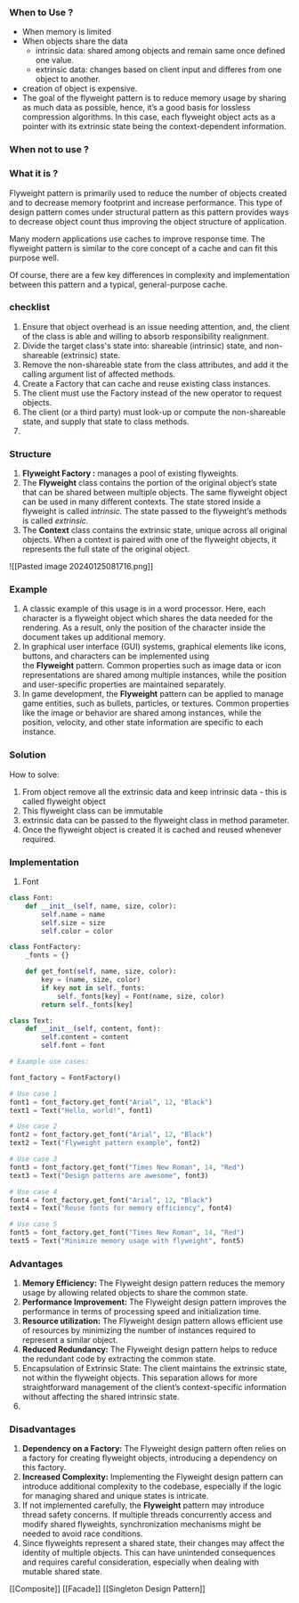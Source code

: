 

### When to Use ?
- When memory is limited
- When objects share the data
	- intrinsic data: shared among objects and remain same once defined one value.
	- extrinsic data: changes based on client input and differes from one object to another.
- creation of object is expensive.
- The goal of the flyweight pattern is to reduce memory usage by sharing as much data as possible, hence, it’s a good basis for lossless compression algorithms. In this case, each flyweight object acts as a pointer with its extrinsic state being the context-dependent information.


### When not to use ?

### What it is ?
Flyweight pattern is primarily used to reduce the number of objects created and to decrease memory footprint and increase performance. This type of design pattern comes under structural pattern as this pattern provides ways to decrease object count thus improving the object structure of application.

Many modern applications use caches to improve response time. The flyweight pattern is similar to the core concept of a cache and can fit this purpose well.

Of course, there are a few key differences in complexity and implementation between this pattern and a typical, general-purpose cache.

### checklist
1. Ensure that object overhead is an issue needing attention, and, the client of the class is able and willing to absorb responsibility realignment.
2. Divide the target class's state into: shareable (intrinsic) state, and non-shareable (extrinsic) state.
3. Remove the non-shareable state from the class attributes, and add it the calling argument list of affected methods.
4. Create a Factory that can cache and reuse existing class instances.
5. The client must use the Factory instead of the new operator to request objects.
6. The client (or a third party) must look-up or compute the non-shareable state, and supply that state to class methods.
7. 
### Structure

1. **Flyweight Factory :** manages a pool of existing flyweights.
2. The **Flyweight** class contains the portion of the original object’s state that can be shared between multiple objects. The same flyweight object can be used in many different contexts. The state stored inside a flyweight is called _intrinsic._ The state passed to the flyweight’s methods is called _extrinsic._
3. The **Context** class contains the extrinsic state, unique across all original objects. When a context is paired with one of the flyweight objects, it represents the full state of the original object.

![[Pasted image 20240125081716.png]]

### Example 
1. A classic example of this usage is in a word processor. Here, each character is a flyweight object which shares the data needed for the rendering. As a result, only the position of the character inside the document takes up additional memory.
2. In graphical user interface (GUI) systems, graphical elements like icons, buttons, and characters can be implemented using the **Flyweight** pattern. Common properties such as image data or icon representations are shared among multiple instances, while the position and user-specific properties are maintained separately.
3. In game development, the **Flyweight** pattern can be applied to manage game entities, such as bullets, particles, or textures. Common properties like the image or behavior are shared among instances, while the position, velocity, and other state information are specific to each instance.

### Solution
How to solve:
1. From object remove all the extrinsic data and keep intrinsic data - this is called flyweight object 
2. This flyweight class can be immutable
3. extrinsic data can be passed to the flyweight class in method parameter. 
4. Once the flyweight object is created it is cached and reused whenever required. 

### Implementation

1. Font

```python
class Font:
    def __init__(self, name, size, color):
        self.name = name
        self.size = size
        self.color = color

class FontFactory:
    _fonts = {}

    def get_font(self, name, size, color):
        key = (name, size, color)
        if key not in self._fonts:
            self._fonts[key] = Font(name, size, color)
        return self._fonts[key]

class Text:
    def __init__(self, content, font):
        self.content = content
        self.font = font

# Example use cases:

font_factory = FontFactory()

# Use case 1
font1 = font_factory.get_font("Arial", 12, "Black")
text1 = Text("Hello, world!", font1)

# Use case 2
font2 = font_factory.get_font("Arial", 12, "Black")
text2 = Text("Flyweight pattern example", font2)

# Use case 3
font3 = font_factory.get_font("Times New Roman", 14, "Red")
text3 = Text("Design patterns are awesome", font3)

# Use case 4
font4 = font_factory.get_font("Arial", 12, "Black")
text4 = Text("Reuse fonts for memory efficiency", font4)

# Use case 5
font5 = font_factory.get_font("Times New Roman", 14, "Red")
text5 = Text("Minimize memory usage with flyweight", font5)

```

### Advantages
1. ****Memory Efficiency:**** The Flyweight design pattern reduces the memory usage by allowing related objects to share the common state.
2. ****Performance Improvement:**** The Flyweight design pattern improves the performance in terms of processing speed and initialization time.
3. ****Resource utilization:**** The Flyweight design pattern allows efficient use of resources by minimizing the number of instances required to represent a similar object.
4. ****Reduced Redundancy:**** The Flyweight design pattern helps to reduce the redundant code by extracting the common state.
5. Encapsulation of Extrinsic State: The client maintains the extrinsic state, not within the flyweight objects. This separation allows for more straightforward management of the client’s context-specific information without affecting the shared intrinsic state.
6. 

### Disadvantages
1. ****Dependency on a Factory:**** The Flyweight design pattern often relies on a factory for creating flyweight objects, introducing a dependency on this factory.
2. ****Increased Complexity:**** Implementing the Flyweight design pattern can introduce additional complexity to the codebase, especially if the logic for managing shared and unique states is intricate.
3. If not implemented carefully, the **Flyweight** pattern may introduce thread safety concerns. If multiple threads concurrently access and modify shared flyweights, synchronization mechanisms might be needed to avoid race conditions.
4. Since flyweights represent a shared state, their changes may affect the identity of multiple objects. This can have unintended consequences and requires careful consideration, especially when dealing with mutable shared state.





[[Composite]] [[Facade]] [[Singleton Design Pattern]] 
